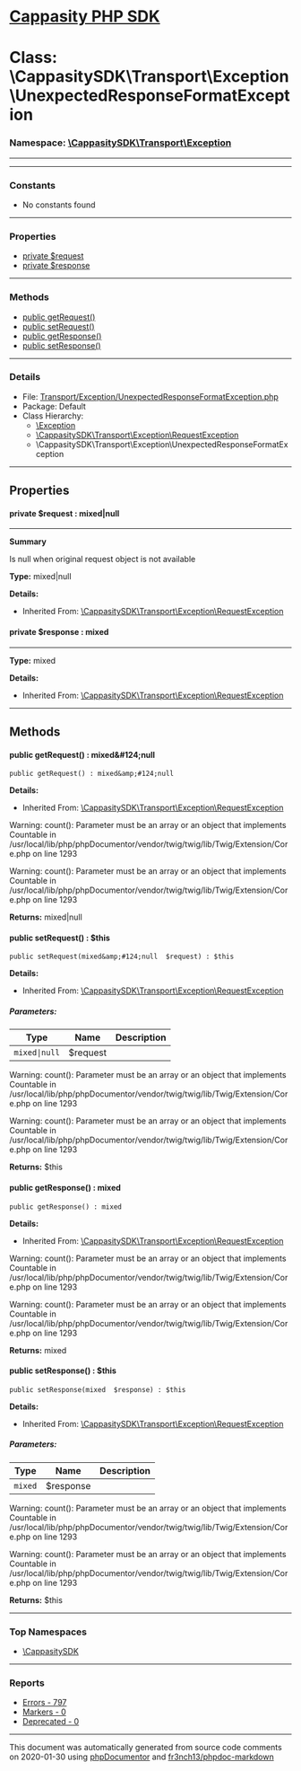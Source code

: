 # [Cappasity PHP SDK](../home.md)

# Class: \CappasitySDK\Transport\Exception\UnexpectedResponseFormatException
### Namespace: [\CappasitySDK\Transport\Exception](../namespaces/CappasitySDK.Transport.Exception.md)
---
---
### Constants
* No constants found
---
### Properties
* [private $request](../classes/CappasitySDK.Transport.Exception.RequestException.md#property_request)
* [private $response](../classes/CappasitySDK.Transport.Exception.RequestException.md#property_response)
---
### Methods
* [public getRequest()](../classes/CappasitySDK.Transport.Exception.RequestException.md#method_getRequest)
* [public setRequest()](../classes/CappasitySDK.Transport.Exception.RequestException.md#method_setRequest)
* [public getResponse()](../classes/CappasitySDK.Transport.Exception.RequestException.md#method_getResponse)
* [public setResponse()](../classes/CappasitySDK.Transport.Exception.RequestException.md#method_setResponse)
---
### Details
* File: [Transport/Exception/UnexpectedResponseFormatException.php](../files/Transport.Exception.UnexpectedResponseFormatException.md)
* Package: Default
* Class Hierarchy:  
  * [\Exception]()
  * [\CappasitySDK\Transport\Exception\RequestException](../classes/CappasitySDK.Transport.Exception.RequestException.md)
  * \CappasitySDK\Transport\Exception\UnexpectedResponseFormatException
---
## Properties
<a name="property_request"></a>
#### private $request : mixed|null
---
**Summary**

Is null when original request object is not available

**Type:** mixed|null

**Details:**
* Inherited From: [\CappasitySDK\Transport\Exception\RequestException](../classes/CappasitySDK.Transport.Exception.RequestException.md)


<a name="property_response"></a>
#### private $response : mixed
---
**Type:** mixed

**Details:**
* Inherited From: [\CappasitySDK\Transport\Exception\RequestException](../classes/CappasitySDK.Transport.Exception.RequestException.md)



---
## Methods
<a name="method_getRequest" class="anchor"></a>
#### public getRequest() : mixed&amp;#124;null

```
public getRequest() : mixed&amp;#124;null
```

**Details:**
* Inherited From: [\CappasitySDK\Transport\Exception\RequestException](../classes/CappasitySDK.Transport.Exception.RequestException.md)

Warning: count(): Parameter must be an array or an object that implements Countable in /usr/local/lib/php/phpDocumentor/vendor/twig/twig/lib/Twig/Extension/Core.php on line 1293

Warning: count(): Parameter must be an array or an object that implements Countable in /usr/local/lib/php/phpDocumentor/vendor/twig/twig/lib/Twig/Extension/Core.php on line 1293

**Returns:** mixed&#124;null


<a name="method_setRequest" class="anchor"></a>
#### public setRequest() : $this

```
public setRequest(mixed&amp;#124;null  $request) : $this
```

**Details:**
* Inherited From: [\CappasitySDK\Transport\Exception\RequestException](../classes/CappasitySDK.Transport.Exception.RequestException.md)
##### Parameters:
| Type | Name | Description |
| ---- | ---- | ----------- |
| <code>mixed&#124;null</code> | $request  |  |

Warning: count(): Parameter must be an array or an object that implements Countable in /usr/local/lib/php/phpDocumentor/vendor/twig/twig/lib/Twig/Extension/Core.php on line 1293

Warning: count(): Parameter must be an array or an object that implements Countable in /usr/local/lib/php/phpDocumentor/vendor/twig/twig/lib/Twig/Extension/Core.php on line 1293

**Returns:** $this


<a name="method_getResponse" class="anchor"></a>
#### public getResponse() : mixed

```
public getResponse() : mixed
```

**Details:**
* Inherited From: [\CappasitySDK\Transport\Exception\RequestException](../classes/CappasitySDK.Transport.Exception.RequestException.md)

Warning: count(): Parameter must be an array or an object that implements Countable in /usr/local/lib/php/phpDocumentor/vendor/twig/twig/lib/Twig/Extension/Core.php on line 1293

Warning: count(): Parameter must be an array or an object that implements Countable in /usr/local/lib/php/phpDocumentor/vendor/twig/twig/lib/Twig/Extension/Core.php on line 1293

**Returns:** mixed


<a name="method_setResponse" class="anchor"></a>
#### public setResponse() : $this

```
public setResponse(mixed  $response) : $this
```

**Details:**
* Inherited From: [\CappasitySDK\Transport\Exception\RequestException](../classes/CappasitySDK.Transport.Exception.RequestException.md)
##### Parameters:
| Type | Name | Description |
| ---- | ---- | ----------- |
| <code>mixed</code> | $response  |  |

Warning: count(): Parameter must be an array or an object that implements Countable in /usr/local/lib/php/phpDocumentor/vendor/twig/twig/lib/Twig/Extension/Core.php on line 1293

Warning: count(): Parameter must be an array or an object that implements Countable in /usr/local/lib/php/phpDocumentor/vendor/twig/twig/lib/Twig/Extension/Core.php on line 1293

**Returns:** $this



---

### Top Namespaces

* [\CappasitySDK](../namespaces/CappasitySDK.html.md)

---

### Reports
* [Errors - 797](../reports/errors.md)
* [Markers - 0](../reports/markers.md)
* [Deprecated - 0](../reports/deprecated.md)

---

This document was automatically generated from source code comments on 2020-01-30 using [phpDocumentor](http://www.phpdoc.org/) and [fr3nch13/phpdoc-markdown](https://github.com/fr3nch13/phpdoc-markdown)
